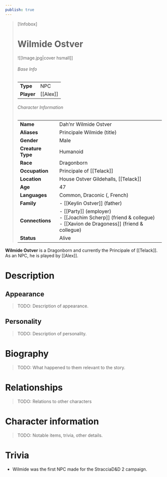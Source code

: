 ```yaml
---
publish: true
---
```


> [!infobox]  
> # Wilmide Ostver
> ![[Image.jpg|cover hsmall]]  
> ###### Base Info
> | | |  
> |---|---|  
> | **Type** | NPC |
> | **Player** | [[Alex]] |
> ###### Character Information  
> | | |  
> |---|---|  
> | **Name** | Dah’nr Wilmide Ostver |
> | **Aliases** | Principale Wilmide (title) |
> | **Gender** | Male | 
> | **Creature Type** | Humanoid |
> | **Race** | Dragonborn |  
> | **Occupation** | Principale of [[Telack]] |  
> | **Location** | House Ostver Gildehalls, [[Telack]] |
> | **Age** | 47 |
> | **Languages** | Common, Draconic (, French) |  
> | **Family** | - [[Keylin Ostver]] (father) |
> | **Connections** | - [[Party]] (employer)<br>- [[Joachim Scherp]] (friend & collegue)<br>- [[Xavion de Dragoness]] (friend & collegue) |
> | **Status** | Alive |

**Wilmide Ostver** is a Dragonborn and currently the Principale of [[Telack]]. As an NPC, he is played by [[Alex]].
# Description
## Appearance
> TODO: Description of appearance.
## Personality
> TODO: Description of personality.
# Biography
> TODO: What happened to them relevant to the story.
# Relationships
> TODO: Relations to other characters
# Character information
> TODO: Notable items, trivia, other details.
# Trivia
- Wilmide was the first NPC made for the StracciaD&D 2 campaign.